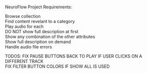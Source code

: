 NeuroFlow Project Requirements:

Browse collection  
Find content revelant to a category  
Play audio for each  
DO NOT show full description at first  
Show any combination of the other attributes  
Show full description on demand  
Handle audio file errors  

TODOS:
FIX PAUSE BUTTONS BACK TO PLAY IF USER CLICKS ON A DIFFERENT TRACK  
FIX FILTER BUTTON COLORS IF SHOW ALL IS USED  